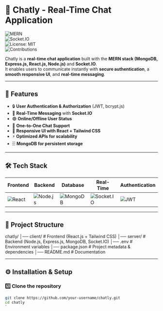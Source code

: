 # 📱 Chatly - Real-Time Chat Application  

![MERN](https://img.shields.io/badge/Stack-MERN-green?logo=mongodb&logoColor=white)  
![Socket.IO](https://img.shields.io/badge/RealTime-Socket.IO-black?logo=socket.io)  
![License: MIT](https://img.shields.io/badge/License-MIT-blue.svg)  
![Contributions](https://img.shields.io/badge/Contributions-Welcome-brightgreen.svg)  

Chatly is a **real-time chat application** built with the **MERN stack (MongoDB, Express.js, React.js, Node.js)** and **Socket.IO**.  
It enables users to communicate instantly with **secure authentication**, a **smooth responsive UI**, and **real-time messaging**.  

---

## 🚀 Features  

- 🔒 **User Authentication & Authorization** (JWT, bcrypt.js)  
- 💬 **Real-Time Messaging** with **Socket.IO**  
- 🟢 **Online/Offline User Status**  
- 📨 **One-to-One Chat Support**  
- 📱 **Responsive UI with React + Tailwind CSS**  
- ⚡ **Optimized APIs for scalability**  
- 🗄️ **MongoDB for persistent storage**  


---

## 🛠️ Tech Stack  

| Frontend | Backend | Database | Real-Time | Authentication |
|----------|---------|----------|------------|----------------|
| ![React](https://img.shields.io/badge/React-20232A?logo=react&logoColor=61DAFB) | ![Node.js](https://img.shields.io/badge/Node.js-43853D?logo=node.js&logoColor=white) | ![MongoDB](https://img.shields.io/badge/MongoDB-4ea94b?logo=mongodb&logoColor=white) | ![Socket.IO](https://img.shields.io/badge/Socket.IO-000000?logo=socket.io&logoColor=white) | ![JWT](https://img.shields.io/badge/JWT-black?logo=JSON%20web%20tokens) |

---

## 📂 Project Structure  
chatly/
│── client/ # Frontend (React.js + Tailwind CSS)
│── server/ # Backend (Node.js, Express.js, MongoDB, Socket.IO)
│── .env # Environment variables
│── package.json # Project metadata & dependencies
│── README.md # Documentation


---

## ⚙️ Installation & Setup  

### 1️⃣ Clone the repository  
```bash
git clone https://github.com/your-username/chatly.git
cd chatly
` 


